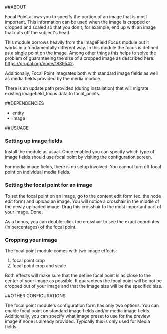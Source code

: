 ##ABOUT

Focal Point allows you to specify the portion of an image that is most
important. This information can be used when the image is cropped or cropped and
scaled so that you don't, for example, end up with an image that cuts off the
subject's head.

This module borrows heavily from the ImageField Focus module but it works in a
fundamentally different way. In this module the focus is defined as a single
point on the image. Among other things this helps to solve the problem of
guaranteeing the size of a cropped image as described here:
https://drupal.org/node/1889542.

Additionally, Focal Point integrates both with standard image fields as well as
media fields provided by the media module.

There is an update path provided (during installation) that will migrate
existing imagefield_focus data to focal_points.

##DEPENDENCIES

- entity
- image

##USUAGE

### Setting up image fields

Install the module as usual. Once enabled you can specify which type of image
fields should
use focal point by visiting the configuration screen.

For media image fields, there is no setup involved. You cannot turn off focal
point on individual media fields.

### Setting the focal point for an image

To set the focal point on an image, go to the content edit form (ex. the node
edit form) and upload an image. You will notice a crosshair in the middle of the
newly uploaded image. Drag this crosshair to the most important part of your
image. Done.

As a bonus, you can double-click the crosshair to see the exact coordintes (in
percentages) of the focal point.

### Cropping your image
The focal point module comes with two image effects:

1. focal point crop
2. focal point crop and scale

Both effects will make sure that the define focal point is as close to the
center of your image as possible. It guarantees the focal point will be not be
cropped out of your image and that the image size will be the specified size.

##OTHER CONFIGURATIONS

The focal point module's configuration form has only two options. You can enable
focal point on standard image fields and/or media image fields. Additionally,
you can specify what image preset to use for the preview image if none is
already provided. Typically this is only used for Media fields.

